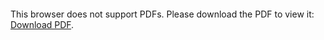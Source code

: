 <object data="christ-in-song/CIS1908pdfs/390.pdf" type="application/pdf" width="100%" height="1024px">
    <embed src="christ-in-song/CIS1908pdfs/390.pdf">
        <p>This browser does not support PDFs. Please download the PDF to view it: <a href="christ-in-song/CIS1908pdfs/390.pdf">Download PDF</a>.</p>
    </embed>
</object>
